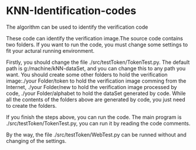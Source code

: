# KNN-Identification-codes
The algorithm can be used to identify the verification code

These code can identify the verification image.The source code contains two folders. If you want to run the code, you must change some settings to fit your actural running environment.

Firstly, you should change the file ./src/testToken/TokenTest.py. The default path is g:/machine/kNN-dataSet, and you can change this to any path you want. You should create some other folders to hold the verification image:./your Folder/token to hold the verification image comming from the Internet, ./your Folder/new to hold the verification image processed by code, ./your Folder/alphabet to hold the dataSet generated by code. While all the contents of the folders above are generated by code, you just need to create the folders.

If you finish the steps above, you can run the code. The main program is ./src/testToken/TokenTest.py, you can run it by reading the code comments.

By the way, the file ./src/testToken/WebTest.py can be runned without and changing of the settings.
